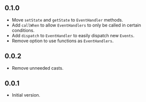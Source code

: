 ## 0.1.0

- Move `setState` and `getState` to `EventHandler` methods.
- Add `callWhen` to allow `EventHandlers` to only be called in certain conditions.
- Add `dispatch` to `EventHandler` to easily dispatch new `Events`.
- Remove option to use functions as `EventHandlers`.

## 0.0.2

- Remove unneeded casts.

## 0.0.1

- Initial version.
